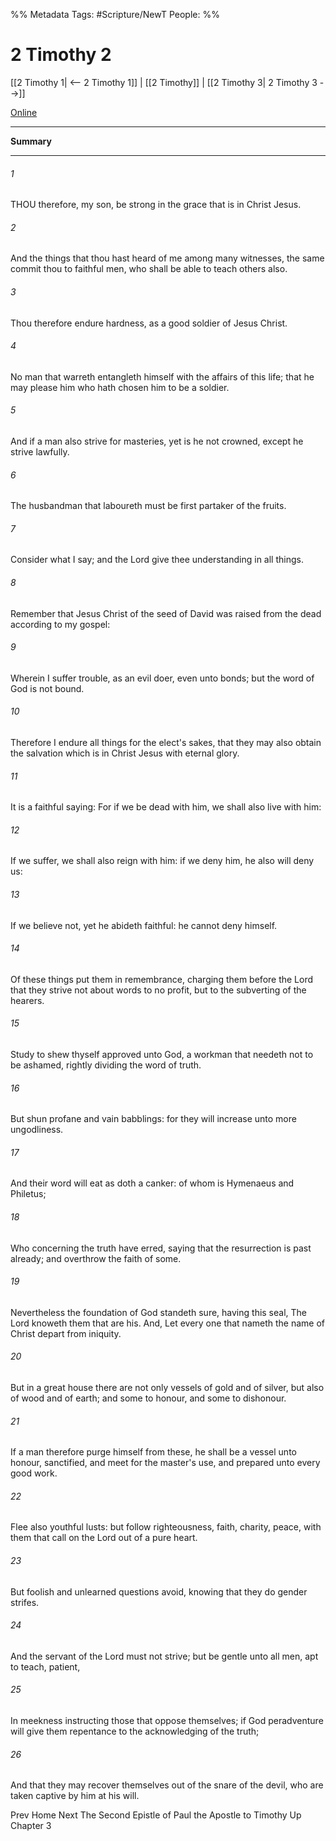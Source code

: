 %% Metadata
Tags: #Scripture/NewT
People: 
%%
# 2 Timothy 2
[[2 Timothy 1| <-- 2 Timothy 1]] | [[2 Timothy]] | [[2 Timothy 3| 2 Timothy 3 -->]]

[Online](https://churchofjesuschrist.org/study/scriptures/nt/2-tim/2?lang=eng)

---
__Summary__



---
###### 1
THOU therefore, my son, be strong in the grace that is in Christ Jesus.
###### 2
And the things that thou hast heard of me among many witnesses, the same commit thou to faithful men, who shall be able to teach others also.
###### 3
Thou therefore endure hardness, as a good soldier of Jesus Christ.
###### 4
No man that warreth entangleth himself with the affairs of this life; that he may please him who hath chosen him to be a soldier.
###### 5
And if a man also strive for masteries, yet is he not crowned, except he strive lawfully.
###### 6
The husbandman that laboureth must be first partaker of the fruits.
###### 7
Consider what I say; and the Lord give thee understanding in all things.
###### 8
Remember that Jesus Christ of the seed of David was raised from the dead according to my gospel:
###### 9
Wherein I suffer trouble, as an evil doer, even unto bonds; but the word of God is not bound.
###### 10
Therefore I endure all things for the elect's sakes, that they may also obtain the salvation which is in Christ Jesus with eternal glory.
###### 11
It is a faithful saying: For if we be dead with him, we shall also live with him:
###### 12
If we suffer, we shall also reign with him: if we deny him, he also will deny us:
###### 13
If we believe not, yet he abideth faithful: he cannot deny himself.
###### 14
Of these things put them in remembrance, charging them before the Lord that they strive not about words to no profit, but to the subverting of the hearers.
###### 15
Study to shew thyself approved unto God, a workman that needeth not to be ashamed, rightly dividing the word of truth.
###### 16
But shun profane and vain babblings: for they will increase unto more ungodliness.
###### 17
And their word will eat as doth a canker: of whom is Hymenaeus and Philetus;
###### 18
Who concerning the truth have erred, saying that the resurrection is past already; and overthrow the faith of some.
###### 19
Nevertheless the foundation of God standeth sure, having this seal, The Lord knoweth them that are his. And, Let every one that nameth the name of Christ depart from iniquity.
###### 20
But in a great house there are not only vessels of gold and of silver, but also of wood and of earth; and some to honour, and some to dishonour.
###### 21
If a man therefore purge himself from these, he shall be a vessel unto honour, sanctified, and meet for the master's use, and prepared unto every good work.
###### 22
Flee also youthful lusts: but follow righteousness, faith, charity, peace, with them that call on the Lord out of a pure heart.
###### 23
But foolish and unlearned questions avoid, knowing that they do gender strifes.
###### 24
And the servant of the Lord must not strive; but be gentle unto all men, apt to teach, patient,
###### 25
In meekness instructing those that oppose themselves; if God peradventure will give them repentance to the acknowledging of the truth;
###### 26
And that they may recover themselves out of the snare of the devil, who are taken captive by him at his will.

Prev
Home
Next
The Second Epistle of Paul the Apostle to Timothy
Up
Chapter 3



